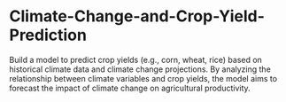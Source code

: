 # Climate-Change-and-Crop-Yield-Prediction
Build a model to predict crop yields (e.g., corn, wheat, rice) based on historical climate data and climate change projections. By analyzing the relationship between climate variables and crop yields, the model aims to forecast the impact of climate change on agricultural productivity.
